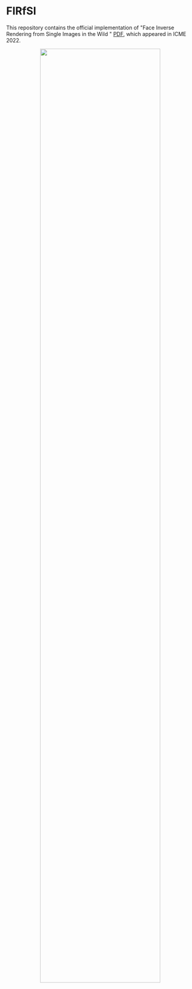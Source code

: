 # FIRfSI
This repository contains the official implementation of "Face Inverse Rendering from Single Images in the Wild
" [PDF](https://www.computer.org/csdl/proceedings-article/icme/2022/09859790/1G9EqBmLF2o), which appeared in ICME 2022.


<center><img src="data/results/results.png " width="80%"></center>
